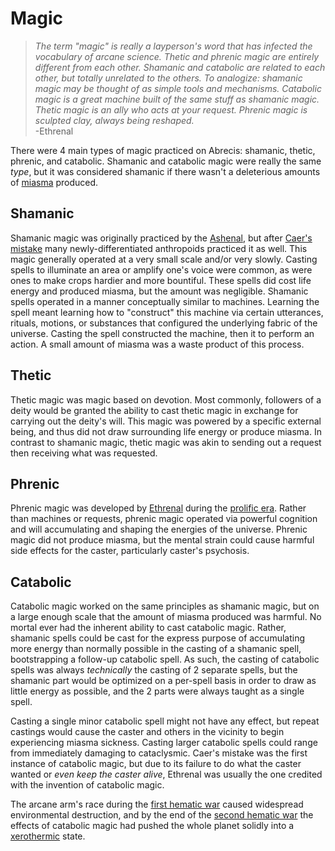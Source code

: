 # Magic

<meta property="og:description" content="There were 4 main types of magic practiced on Abrecis: shamanic, thetic, phrenic, and catabolic.">

> *The term "magic" is really a layperson's word that has infected the vocabulary of arcane science. Thetic and phrenic magic are entirely different from each other. Shamanic and catabolic are related to each other, but totally unrelated to the others. To analogize: shamanic magic may be thought of as simple tools and mechanisms. Catabolic magic is a great machine built of the same stuff as shamanic magic. Thetic magic is an ally who acts at your request. Phrenic magic is sculpted clay, always being reshaped.*  
> -Ethrenal

There were 4 main types of magic practiced on Abrecis: shamanic, thetic, phrenic, and catabolic. Shamanic and catabolic magic were really the same *type*, but it was considered shamanic if there wasn't a deleterious amounts of [miasma](miasma.md) produced.

## Shamanic

Shamanic magic was originally practiced by the [Ashenal](inhabitants/anthropoids/ashenal.md), but after [Caer's mistake](history/cataclysms/caers-mistake.md) many newly-differentiated anthropoids practiced it as well. This magic generally operated at a very small scale and/or very slowly. Casting spells to illuminate an area or amplify one's voice were common, as were ones to make crops hardier and more bountiful. These spells did cost life energy and produced miasma, but the amount was negligible. Shamanic spells operated in a manner conceptually similar to machines. Learning the spell meant learning how to "construct" this machine via certain utterances, rituals, motions, or substances that configured the underlying fabric of the universe. Casting the spell constructed the machine, then it to perform an action. A small amount of miasma was a waste product of this process.

## Thetic

Thetic magic was magic based on devotion. Most commonly, followers of a deity would be granted the ability to cast thetic magic in exchange for carrying out the deity's will. This magic was powered by a specific external being, and thus did not draw surrounding life energy or produce miasma. In contrast to shamanic magic, thetic magic was akin to sending out a request then receiving what was requested.

## Phrenic

Phrenic magic was developed by [Ethrenal](inhabitants/figures/ethrenal.md) during the [prolific era](history/eras/prolific.md). Rather than machines or requests, phrenic magic operated via powerful cognition and will accumulating and shaping the energies of the universe. Phrenic magic did not produce miasma, but the mental strain could cause harmful side effects for the caster, particularly caster's psychosis.

## Catabolic

Catabolic magic worked on the same principles as shamanic magic, but on a large enough scale that the amount of miasma produced was harmful. No mortal ever had the inherent ability to cast catabolic magic. Rather, shamanic spells could be cast for the express purpose of accumulating more energy than normally possible in the casting of a shamanic spell, bootstrapping a follow-up catabolic spell. As such, the casting of catabolic spells was always *technically* the casting of 2 separate spells, but the shamanic part would be optimized on a per-spell basis in order to draw as little energy as possible, and the 2 parts were always taught as a single spell.

Casting a single minor catabolic spell might not have any effect, but repeat castings would cause the caster and others in the vicinity to begin experiencing miasma sickness. Casting larger catabolic spells could range from immediately damaging to cataclysmic. Caer's mistake was the first instance of catabolic magic, but due to its failure to do what the caster wanted or *even keep the caster alive*, Ethrenal was usually the one credited with the invention of catabolic magic.

The arcane arm's race during the [first hematic war](history/wars/first-hematic.md) caused widespread environmental destruction, and by the end of the [second hematic war](history/wars/second-hematic.md) the effects of catabolic magic had pushed the whole planet solidly into a [xerothermic](history/eras/xerothermic.md) state.